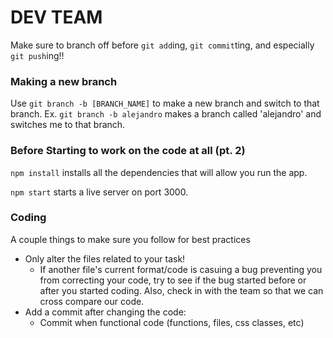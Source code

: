 # DEV TEAM

Make sure to branch off before `git add`ing, `git commit`ting, and especially `git push`ing!!

### Making a new branch

Use `git branch -b [BRANCH_NAME]` to make a new branch and switch to that branch.
Ex. `git branch -b alejandro` makes a branch called 'alejandro' and switches me to that branch.

### Before Starting to work on the code at all (pt. 2)

`npm install` installs all the dependencies that will allow you run the app.

`npm start` starts a live server on port 3000.

### Coding

A couple things to make sure you follow for best practices
- Only alter the files related to your task!
    - If another file's current format/code is casuing a bug preventing you from correcting your code, try to see if the bug started before or after you started coding. Also, check in with the team so that we can cross compare our code.
- Add a commit after changing the code:
    - Commit when functional code (functions, files, css classes, etc)